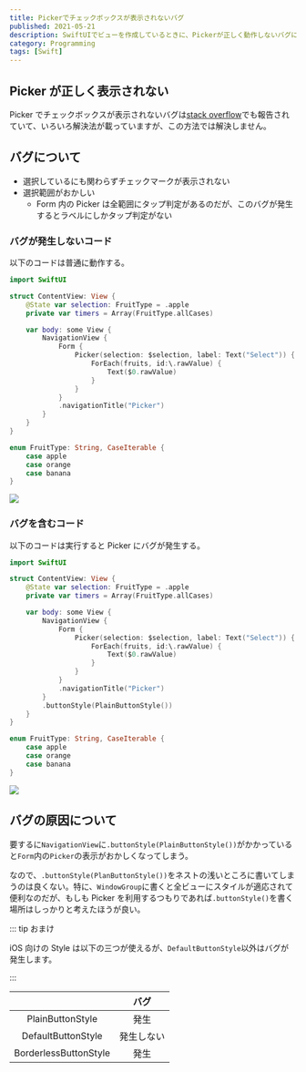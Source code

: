 ```yaml
---
title: Pickerでチェックボックスが表示されないバグ
published: 2021-05-21
description: SwiftUIでビューを作成しているときに、Pickerが正しく動作しないバグに遭遇したので解決法をまとめました
category: Programming
tags: [Swift]
---
```


## Picker が正しく表示されない

Picker でチェックボックスが表示されないバグは[stack overflow](https://stackoverflow.com/questions/58103437/swiftui-picker-in-form-does-not-show-checkmark)でも報告されていて、いろいろ解決法が載っていますが、この方法では解決しません。

## バグについて

- 選択しているにも関わらずチェックマークが表示されない
- 選択範囲がおかしい
  - Form 内の Picker は全範囲にタップ判定があるのだが、このバグが発生するとラベルにしかタップ判定がない

### バグが発生しないコード

以下のコードは普通に動作する。

```swift
import SwiftUI

struct ContentView: View {
    @State var selection: FruitType = .apple
    private var timers = Array(FruitType.allCases)

    var body: some View {
        NavigationView {
            Form {
                Picker(selection: $selection, label: Text("Select")) {
                    ForEach(fruits, id:\.rawValue) {
                        Text($0.rawValue)
                    }
                }
            }
            .navigationTitle("Picker")
        }
    }
}

enum FruitType: String, CaseIterable {
    case apple
    case orange
    case banana
}
```

![](https://pbs.twimg.com/media/E15HulIVkAIKGQ_?format=png)

### バグを含むコード

以下のコードは実行すると Picker にバグが発生する。

```swift
import SwiftUI

struct ContentView: View {
    @State var selection: FruitType = .apple
    private var timers = Array(FruitType.allCases)

    var body: some View {
        NavigationView {
            Form {
                Picker(selection: $selection, label: Text("Select")) {
                    ForEach(fruits, id:\.rawValue) {
                        Text($0.rawValue)
                    }
                }
            }
            .navigationTitle("Picker")
        }
        .buttonStyle(PlainButtonStyle())
    }
}

enum FruitType: String, CaseIterable {
    case apple
    case orange
    case banana
}
```

![](https://pbs.twimg.com/media/E15HulHUUAM4aKR?format=png)

## バグの原因について

要するに`NavigationView`に`.buttonStyle(PlainButtonStyle())`がかかっていると`Form`内の`Picker`の表示がおかしくなってしまう。

なので、`.buttonStyle(PlanButtonStyle())`をネストの浅いところに書いてしまうのは良くない。特に、`WindowGroup`に書くと全ビューにスタイルが適応されて便利なのだが、もしも Picker を利用するつもりであれば`.buttonStyle()`を書く場所はしっかりと考えたほうが良い。

::: tip おまけ

iOS 向けの Style は以下の三つが使えるが、`DefaultButtonStyle`以外はバグが発生します。

:::

|                       |    バグ    |
| :-------------------: | :--------: |
|   PlainButtonStyle    |    発生    |
|  DefaultButtonStyle   | 発生しない |
| BorderlessButtonStyle |    発生    |


